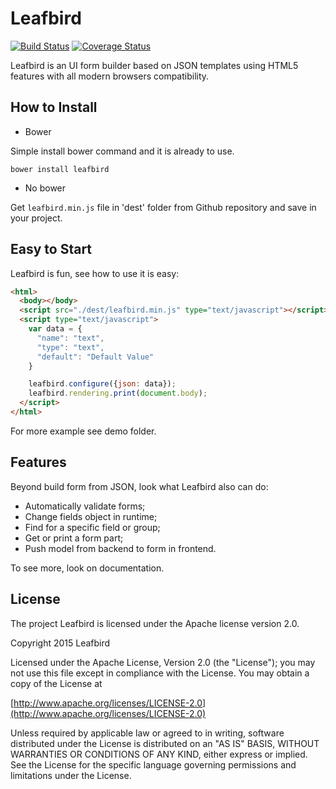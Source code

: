 Leafbird
========

[![Build Status](https://travis-ci.org/leafbirdjs/leafbird.svg?branch=master)](https://travis-ci.org/leafbirdjs/leafbird)
[![Coverage Status](https://coveralls.io/repos/leafbirdjs/leafbird/badge.svg?branch=master&service=github)](https://coveralls.io/github/leafbirdjs/leafbird?branch=master)

Leafbird is an UI form builder based on JSON templates using HTML5 features with all modern browsers compatibility.

How to Install
-----
- Bower

Simple install bower command and it is already to use.
```
bower install leafbird
```

- No bower

Get `leafbird.min.js` file in 'dest' folder from Github repository and save in your project.

Easy to Start
-----
Leafbird is fun, see how to use it is easy:

```html
<html>
  <body></body>
  <script src="./dest/leafbird.min.js" type="text/javascript"></script>
  <script type="text/javascript">
    var data = {
      "name": "text",
      "type": "text",
      "default": "Default Value"
    }

    leafbird.configure({json: data});
    leafbird.rendering.print(document.body);
  </script>
</html>
```
For more example see demo folder.

Features
-----
Beyond build form from JSON, look what Leafbird also can do:

- Automatically validate forms;
- Change fields object in runtime;
- Find for a specific field or group;
- Get or print a form part;
- Push model from backend to form in frontend.

To see more, look on documentation.

License
-----
The project Leafbird is licensed under the Apache license version 2.0.

Copyright 2015 Leafbird

Licensed under the Apache License, Version 2.0 (the "License");
you may not use this file except in compliance with the License.
You may obtain a copy of the License at

[http://www.apache.org/licenses/LICENSE-2.0](http://www.apache.org/licenses/LICENSE-2.0)

Unless required by applicable law or agreed to in writing, software
distributed under the License is distributed on an "AS IS" BASIS,
WITHOUT WARRANTIES OR CONDITIONS OF ANY KIND, either express or implied.
See the License for the specific language governing permissions and
limitations under the License.
